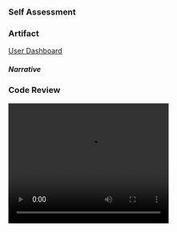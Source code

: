 ### Self Assessment


### Artifact
<a href="https://garrettwaag.github.io/User_dash.ipynb" download>User Dashboard</a>
##### Narrative





### Code Review
<video width="320" height="240" controls>
  <source type="video/mp4" src="https://garrettwaag.github.io/Waag_Garrett_code_review.mp4">
</video>
